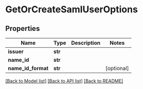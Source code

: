 # GetOrCreateSamlUserOptions

## Properties
Name | Type | Description | Notes
------------ | ------------- | ------------- | -------------
**issuer** | **str** |  | 
**name_id** | **str** |  | 
**name_id_format** | **str** |  | [optional] 

[[Back to Model list]](../README#documentation-for-models) [[Back to API list]](../README#documentation-for-api-endpoints) [[Back to README]](../README)


